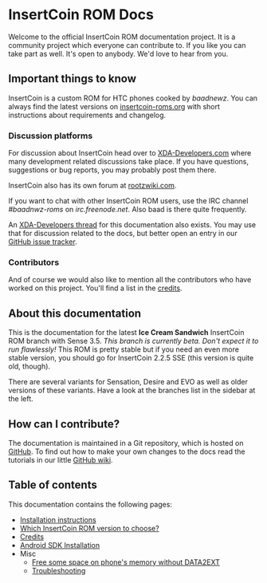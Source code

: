 # InsertCoin ROM Docs

Welcome to the official InsertCoin ROM documentation project. It is a community
project which everyone can contribute to. If you like you can take part as well.
It's open to anybody. We'd love to hear from you.

## Important things to know
InsertCoin is a custom ROM for HTC phones cooked by *baadnewz*. You can always find
the latest versions on [insertcoin-roms.org](http://insertcoin-roms.org/)
with short instructions about requirements and changelog.

### Discussion platforms
For discussion about InsertCoin head over to
[XDA-Developers.com](http://forum.xda-developers.com/showthread.php?t=1198684)
where many development related discussions take place. If you have questions,
suggestions or bug reports, you may probably post them there.

InsertCoin also has its own forum at
[rootzwiki.com](http://rootzwiki.com/forumdisplay.php?301-Bricked-Kernel-InsertCoin-ROM).

If you want to chat with other InsertCoin ROM users, use the IRC channel *#baadnwz-roms*
on *irc.freenode.net*. Also baad is there quite frequently.

An [XDA-Developers thread](http://forum.xda-developers.com/showthread.php?p=17329560)
for this documentation also exists. You may use that for discussion related to the docs,
but better open an entry in our [GitHub issue tracker](https://github.com/Manko10/InsertCoin-Docs/issues).

### Contributors
And of course we would also like to mention all the contributors who have worked
on this project. You'll find a list in the [credits](/master/en-US/credits.html).

## About this documentation
This is the documentation for the latest **Ice Cream Sandwich** InsertCoin ROM branch
with Sense 3.5. *This branch is currently beta. Don't expect it to run flawlessly!*
This ROM is pretty stable but if you need an even more stable version,
you should go for InsertCoin 2.2.5 SSE (this version is quite old, though).

There are several variants for Sensation, Desire and EVO as well as older versions
of these variants. Have a look at the branches list in the sidebar at the left.

## How can I contribute?
The documentation is maintained in a Git repository, which is hosted on [GitHub](http://www.github.com/).
To find out how to make your own changes to the docs read the tutorials in our little
[GitHub wiki](https://github.com/Manko10/InsertCoin-Docs/wiki).

## Table of contents
This documentation contains the following pages:

 * [Installation instructions](/master/en-US/installation/)
 * [Which InsertCoin ROM version to choose?](/master/en-US/versions.html)
 * [Credits](/master/en-US/credits.html)
 * [Android SDK Installation](/master/en-US/AndroidSDK/)
 * Misc
    * [Free some space on phone's memory without DATA2EXT](/master/en-US/misc/free-space-without-data2ext.html)
    * [Troubleshooting](/master/en-US/misc/troubleshooting.html)
